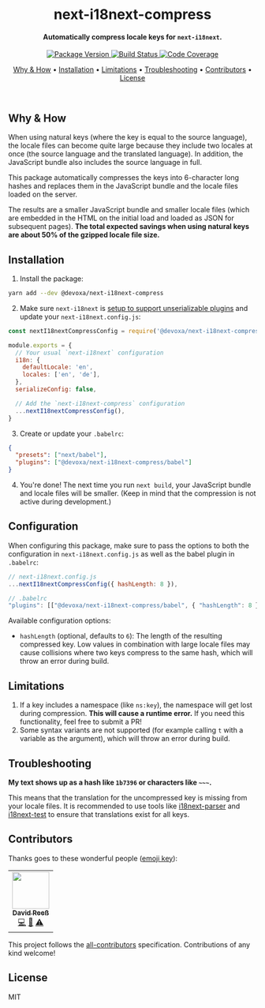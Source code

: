 <!-- Title -->
<h1 align="center">
  next-i18next-compress
</h1>

<!-- Description -->
<h4 align="center">
  Automatically compress locale keys for <code>next-i18next</code>.
</h4>

<!-- Badges -->
<p align="center">
  <a href="https://www.npmjs.com/package/@devoxa/next-i18next-compress">
    <img
      src="https://img.shields.io/npm/v/@devoxa/next-i18next-compress?style=flat-square"
      alt="Package Version"
    />
  </a>

  <a href="https://github.com/devoxa/next-i18next-compress/actions?query=branch%3Amaster+workflow%3A%22Continuous+Integration%22">
    <img
      src="https://img.shields.io/github/actions/workflow/status/devoxa/next-i18next-compress/push.yml?branch=master&style=flat-square"
      alt="Build Status"
    />
  </a>

  <a href="https://codecov.io/github/devoxa/next-i18next-compress">
    <img
      src="https://img.shields.io/codecov/c/github/devoxa/next-i18next-compress/master?style=flat-square"
      alt="Code Coverage"
    />
  </a>
</p>

<!-- Quicklinks -->
<p align="center">
  <a href="#why--how">Why & How</a> •
  <a href="#installation">Installation</a> •
  <a href="#limitations">Limitations</a> •
  <a href="#troubleshooting">Troubleshooting</a> •
  <a href="#contributors">Contributors</a> •
  <a href="#license">License</a>
</p>

<br>

## Why & How

When using natural keys (where the key is equal to the source language), the locale files can become
quite large because they include two locales at once (the source language and the translated
language). In addition, the JavaScript bundle also includes the source language in full.

This package automatically compresses the keys into 6-character long hashes and replaces them in the
JavaScript bundle and the locale files loaded on the server.

The results are a smaller JavaScript bundle and smaller locale files (which are embedded in the HTML
on the initial load and loaded as JSON for subsequent pages). **The total expected savings when
using natural keys are about 50% of the gzipped locale file size.**

## Installation

1. Install the package:

```bash
yarn add --dev @devoxa/next-i18next-compress
```

2. Make sure `next-i18next` is
   [setup to support unserializable plugins](https://github.com/isaachinman/next-i18next#unserialisable-configs)
   and update your `next-i18next.config.js`:

```js
const nextI18nextCompressConfig = require('@devoxa/next-i18next-compress/config')

module.exports = {
  // Your usual `next-i18next` configuration
  i18n: {
    defaultLocale: 'en',
    locales: ['en', 'de'],
  },
  serializeConfig: false,

  // Add the `next-i18next-compress` configuration
  ...nextI18nextCompressConfig(),
}
```

3. Create or update your `.babelrc`:

```json
{
  "presets": ["next/babel"],
  "plugins": ["@devoxa/next-i18next-compress/babel"]
}
```

4. You're done! The next time you run `next build`, your JavaScript bundle and locale files will be
   smaller. (Keep in mind that the compression is not active during development.)

## Configuration

When configuring this package, make sure to pass the options to both the configuration in
`next-i18next.config.js` as well as the babel plugin in `.babelrc`:

```js
// next-i18next.config.js
...nextI18nextCompressConfig({ hashLength: 8 }),

// .babelrc
"plugins": [["@devoxa/next-i18next-compress/babel", { "hashLength": 8 }]]
```

Available configuration options:

- `hashLength` (optional, defaults to `6`): The length of the resulting compressed key. Low values
  in combination with large locale files may cause collisions where two keys compress to the same
  hash, which will throw an error during build.

## Limitations

1. If a key includes a namespace (like `ns:key`), the namespace will get lost during compression.
   **This will cause a runtime error.** If you need this functionality, feel free to submit a PR!
2. Some syntax variants are not supported (for example calling `t` with a variable as the argument),
   which will throw an error during build.

## Troubleshooting

**My text shows up as a hash like `1b7396` or characters like `~~~`.**

This means that the translation for the uncompressed key is missing from your locale files. It is
recommended to use tools like [i18next-parser](https://github.com/i18next/i18next-parser) and
[i18next-test](https://github.com/devoxa/i18next-test) to ensure that translations exist for all
keys.

## Contributors

Thanks goes to these wonderful people ([emoji key](https://allcontributors.org/docs/en/emoji-key)):

<!-- ALL-CONTRIBUTORS-LIST:START - Do not remove or modify this section -->
<!-- prettier-ignore-start -->
<!-- markdownlint-disable -->
<table>
  <tr>
    <td align="center"><a href="https://www.david-reess.de"><img src="https://avatars3.githubusercontent.com/u/4615516?v=4" width="75px;" alt=""/><br /><sub><b>David Reeß</b></sub></a><br /><a href="https://github.com/devoxa/next-i18next-compress/commits?author=queicherius" title="Code">💻</a> <a href="https://github.com/devoxa/next-i18next-compress/commits?author=queicherius" title="Documentation">📖</a> <a href="https://github.com/devoxa/next-i18next-compress/commits?author=queicherius" title="Tests">⚠️</a></td>
  </tr>
</table>

<!-- markdownlint-enable -->
<!-- prettier-ignore-end -->

<!-- ALL-CONTRIBUTORS-LIST:END -->

This project follows the [all-contributors](https://github.com/all-contributors/all-contributors)
specification. Contributions of any kind welcome!

## License

MIT
